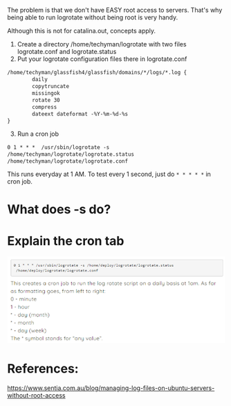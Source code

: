 The problem is that we don't have EASY root access to servers. That's why being able to run logrotate without being root is very handy.

Although this is not for catalina.out, concepts apply.

1) Create a directory  /home/techyman/logrotate with two files logrotate.conf and logrotate.status
2) Put your logrotate configuration files there in logrotate.conf
```
/home/techyman/glassfish4/glassfish/domains/*/logs/*.log {
        daily
        copytruncate
        missingok
        rotate 30
        compress
        dateext dateformat -%Y-%m-%d-%s
}
```
3) Run a cron job
```
0 1 * * *  /usr/sbin/logrotate -s /home/techyman/logrotate/logrotate.status /home/techyman/logrotate/logrotate.conf
```
This runs everyday at 1 AM.
To test every 1 second, just do `* * * * *` in cron job.

# What does -s do?

# Explain the cron tab
![](attachments/Pasted%20image%2020231119175625.png)

# References:
https://www.sentia.com.au/blog/managing-log-files-on-ubuntu-servers-without-root-access
